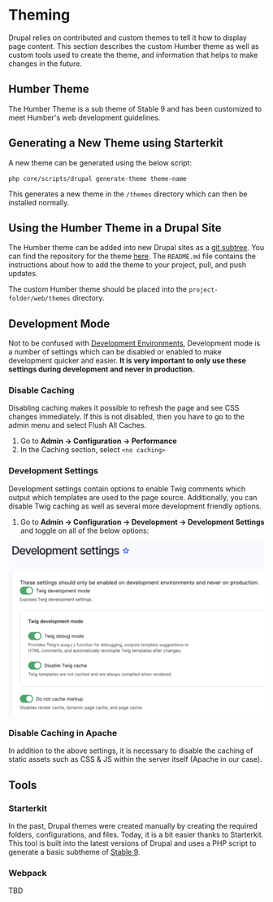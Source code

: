 # Theming

Drupal relies on contributed and custom themes to tell it how to display page content. This section describes the custom Humber theme as well as custom tools used to create the theme, and information that helps to make changes in the future. 

## Humber Theme

The Humber Theme is a sub theme of Stable 9 and has been customized to meet Humber's web development guidelines. 

## Generating a New Theme using Starterkit

A new theme can be generated using the below script:

```
php core/scripts/drupal generate-theme theme-name
```

This generates a new theme in the `/themes` directory which can then be installed normally. 

## Using the Humber Theme in a Drupal Site

The Humber theme can be added into new Drupal sites as a [git subtree](developer-tools.md#git-subtree). You can find the repository for the theme [here](https://github.com/Humber-ITS/humber). The `README.md` file contains the instructions about how to add the theme to your project, pull, and push updates. 

The custom Humber theme should be placed into the `project-folder/web/themes` directory. 

## Development Mode

Not to be confused with [Development Environments](development-environments.md), Development mode is a number of settings which can be disabled or enabled to make development quicker and easier. **It is very important to only use these settings during development and never in production.** 

### Disable Caching

Disabling caching makes it possible to refresh the page and see CSS changes immediately. If this is not disabled, then you have to go to the admin menu and select Flush All Caches.

1. Go to **Admin -> Configuration -> Performance**
1. In the Caching section, select `<no caching>`

### Development Settings

Development settings contain options to enable Twig comments which output which templates are used to the page source. Additionally, you can disable Twig caching as well as several more development friendly options. 

1. Go to **Admin -> Configuration -> Development -> Development Settings** and toggle on all of the below options: 

![development-settings](assets/theming/development-settings.png)

### Disable Caching in Apache

In addition to the above settings, it is necessary to disable the caching of static assets such as CSS & JS within the server itself (Apache in our case).

## Tools

### Starterkit

In the past, Drupal themes were created manually by creating the required folders, configurations, and files. Today, it is a bit easier thanks to Starterkit. This tool is built into the latest versions of Drupal and uses a PHP script to generate a basic subtheme of [Stable 9](glossary.md#stable-9). 

### Webpack

TBD
